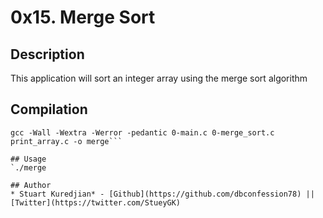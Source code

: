# 0x15. Merge Sort

## Description
This application will sort an integer array using the merge sort algorithm

## Compilation
```
gcc -Wall -Wextra -Werror -pedantic 0-main.c 0-merge_sort.c print_array.c -o merge```

## Usage
`./merge

## Author
* Stuart Kuredjian* - [Github](https://github.com/dbconfession78) || [Twitter](https://twitter.com/StueyGK)
